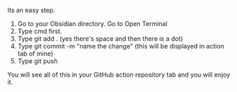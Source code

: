 Its an easy step.

1. Go to your Obsidian directory. Go to Open Terminal
2. Type cmd first.
3. Type git add . (yes there's space and then there is a dot)
4. Type git commit -m "name the change" (this will be displayed in action tab of mine)
5. Type git push 

You will see all of this in your GitHub action repository tab and you will enjoy it. 